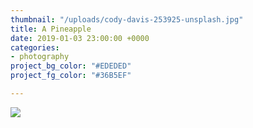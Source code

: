 ```yaml
---
thumbnail: "/uploads/cody-davis-253925-unsplash.jpg"
title: A Pineapple
date: 2019-01-03 23:00:00 +0000
categories:
- photography
project_bg_color: "#EDEDED"
project_fg_color: "#36B5EF"

---
```

![](/uploads/cody-davis-253925-unsplash.jpg)
